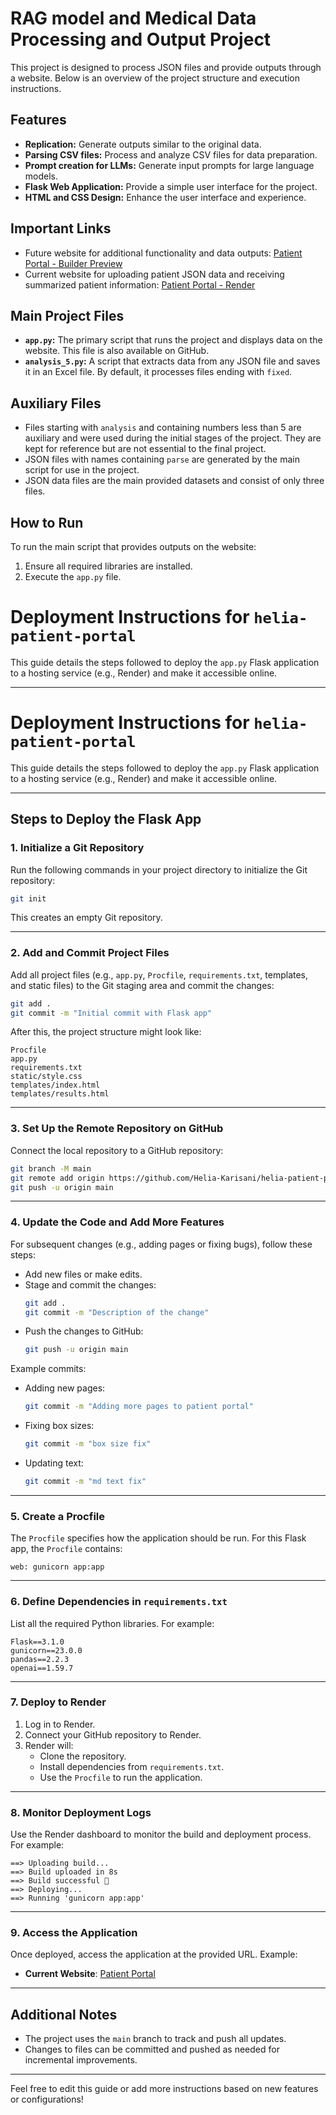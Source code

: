 # RAG model and Medical Data Processing and Output Project

This project is designed to process JSON files and provide outputs through a website. Below is an overview of the project structure and execution instructions.

## Features
- **Replication:** Generate outputs similar to the original data.
- **Parsing CSV files:** Process and analyze CSV files for data preparation.
- **Prompt creation for LLMs:** Generate input prompts for large language models.
- **Flask Web Application:** Provide a simple user interface for the project.
- **HTML and CSS Design:** Enhance the user interface and experience.

## Important Links
- Future website for additional functionality and data outputs: [Patient Portal - Builder Preview](https://patient-portal-yrdq1xv3y4hn074m.builder-preview.com/)
- Current website for uploading patient JSON data and receiving summarized patient information: [Patient Portal - Render](https://helia-patient-portal.onrender.com)

## Main Project Files
- **`app.py`:** The primary script that runs the project and displays data on the website. This file is also available on GitHub.
- **`analysis_5.py`:** A script that extracts data from any JSON file and saves it in an Excel file. By default, it processes files ending with `fixed`.

## Auxiliary Files
- Files starting with `analysis` and containing numbers less than 5 are auxiliary and were used during the initial stages of the project. They are kept for reference but are not essential to the final project.
- JSON files with names containing `parse` are generated by the main script for use in the project.
- JSON data files are the main provided datasets and consist of only three files.

## How to Run
To run the main script that provides outputs on the website:
1. Ensure all required libraries are installed.
2. Execute the `app.py` file.


# Deployment Instructions for `helia-patient-portal`

This guide details the steps followed to deploy the `app.py` Flask application to a hosting service (e.g., Render) and make it accessible online.

---
# Deployment Instructions for `helia-patient-portal`

This guide details the steps followed to deploy the `app.py` Flask application to a hosting service (e.g., Render) and make it accessible online.

---

## Steps to Deploy the Flask App

### 1. Initialize a Git Repository
Run the following commands in your project directory to initialize the Git repository:
```bash
git init
```
This creates an empty Git repository.

---

### 2. Add and Commit Project Files
Add all project files (e.g., `app.py`, `Procfile`, `requirements.txt`, templates, and static files) to the Git staging area and commit the changes:
```bash
git add .
git commit -m "Initial commit with Flask app"
```

After this, the project structure might look like:
```
Procfile
app.py
requirements.txt
static/style.css
templates/index.html
templates/results.html
```

---

### 3. Set Up the Remote Repository on GitHub
Connect the local repository to a GitHub repository:
```bash
git branch -M main
git remote add origin https://github.com/Helia-Karisani/helia-patient-portal.git
git push -u origin main
```

---

### 4. Update the Code and Add More Features
For subsequent changes (e.g., adding pages or fixing bugs), follow these steps:
- Add new files or make edits.
- Stage and commit the changes:
  ```bash
  git add .
  git commit -m "Description of the change"
  ```
- Push the changes to GitHub:
  ```bash
  git push -u origin main
  ```

Example commits:
- Adding new pages:
  ```bash
  git commit -m "Adding more pages to patient portal"
  ```
- Fixing box sizes:
  ```bash
  git commit -m "box size fix"
  ```
- Updating text:
  ```bash
  git commit -m "md text fix"
  ```

---

### 5. Create a Procfile
The `Procfile` specifies how the application should be run. For this Flask app, the `Procfile` contains:
```
web: gunicorn app:app
```

---

### 6. Define Dependencies in `requirements.txt`
List all the required Python libraries. For example:
```
Flask==3.1.0
gunicorn==23.0.0
pandas==2.2.3
openai==1.59.7
```

---

### 7. Deploy to Render
1. Log in to Render.
2. Connect your GitHub repository to Render.
3. Render will:
   - Clone the repository.
   - Install dependencies from `requirements.txt`.
   - Use the `Procfile` to run the application.

---

### 8. Monitor Deployment Logs
Use the Render dashboard to monitor the build and deployment process. For example:
```
==> Uploading build...
==> Build uploaded in 8s
==> Build successful 🎉
==> Deploying...
==> Running 'gunicorn app:app'
```

---

### 9. Access the Application
Once deployed, access the application at the provided URL. Example:
- **Current Website**: [Patient Portal](https://helia-patient-portal.onrender.com)

---

## Additional Notes
- The project uses the `main` branch to track and push all updates.
- Changes to files can be committed and pushed as needed for incremental improvements.

---

Feel free to edit this guide or add more instructions based on new features or configurations!

